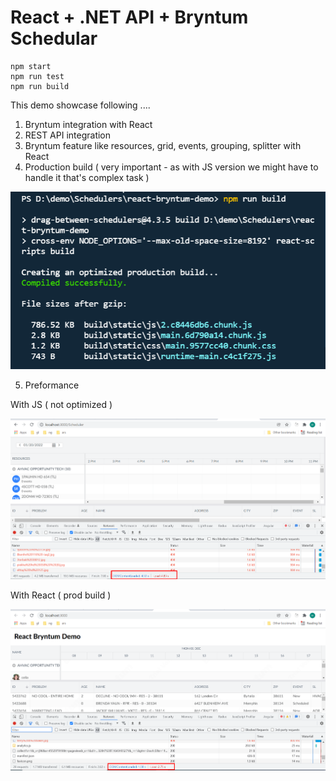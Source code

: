 # React + .NET API + Bryntum Schedular

```
npm start
npm run test
npm run build
```

This demo showcase following ....

1. Bryntum integration with React
2. REST API integration
3. Bryntum feature like resources, grid, events, grouping, splitter with React
4. Production build ( very important - as with JS version we might have to handle it that's complex task )

![Build](docs/images/build.png)

5. Preformance

With JS ( not optimized )

![Perf](docs/images/load-js.png)

With React ( prod build )

![Perf](docs/images/load-react.png)
